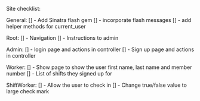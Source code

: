 
Site checklist:

General: 
[] - Add Sinatra flash gem
[] - incorporate flash messages
[] - add helper methods for current_user

Root:
[] - Navigation
[] - Instructions to admin

Admin:
[] - login page and actions in controller
[] - Sign up page and actions in controller

Worker:
[] - Show page to show the user first name, last name and member number
[] - List of shifts they signed up for

ShiftWorker: 
[] - Allow the user to check in
[] - Change true/false value to large check mark